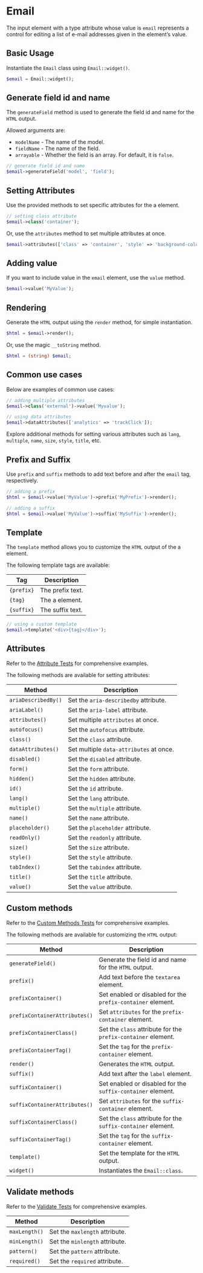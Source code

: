 # Email

The input element with a type attribute whose value is `email` represents a control for editing a list of e-mail 
addresses given in the element’s value.

## Basic Usage

Instantiate the `Email` class using `Email::widget()`.

```php
$email = Email::widget();
```

## Generate field id and name

The `generateField` method is used to generate the field id and name for the `HTML` output.

Allowed arguments are:

- `modelName` - The name of the model.
- `fieldName` - The name of the field.
- `arrayable` - Whether the field is an array. For default, it is `false`.

```php
// generate field id and name
$email->generateField('model', 'field');
```

## Setting Attributes

Use the provided methods to set specific attributes for the a element.

```php
// setting class attribute
$email->class('container');
```

Or, use the `attributes` method to set multiple attributes at once.

```php
$email->attributes(['class' => 'container', 'style' => 'background-color: #eee;']);
```

## Adding value

If you want to include value in the `email` element, use the `value` method.

```php
$email->value('MyValue');
```

## Rendering

Generate the `HTML` output using the `render` method, for simple instantiation. 

```php
$html = $email->render();
```

Or, use the magic `__toString` method.

```php
$html = (string) $email;
```

## Common use cases

Below are examples of common use cases:

```php
// adding multiple attributes
$email->class('external')->value('Myvalue');

// using data attributes
$email->dataAttributes(['analytics' => 'trackClick']);
```

Explore additional methods for setting various attributes such as `lang`, `multiple`, `name`, `size`, `style`, `title`,
etc.

## Prefix and Suffix

Use `prefix` and `suffix` methods to add text before and after the `email` tag, respectively.

```php
// adding a prefix
$html = $email->value('MyValue')->prefix('MyPrefix')->render();

// adding a suffix
$html = $email->value('MyValue')->suffix('MySuffix')->render();
```

## Template

The `template` method allows you to customize the `HTML` output of the a element.

The following template tags are available:

| Tag        | Description      |
| ---------- | ---------------- |
| `{prefix}` | The prefix text. |
| `{tag}`    | The a element.   |
| `{suffix}` | The suffix text. |

```php
// using a custom template
$email->template('<div>{tag}</div>');
```

## Attributes

Refer to the [Attribute Tests](https://github.com/php-forge/html/blob/main/tests/Input/Email/AttributeTest.php) for 
comprehensive examples.

The following methods are available for setting attributes:

| Method             | Description                                                                                     |
| ------------------ | ----------------------------------------------------------------------------------------------- |
| `ariaDescribedBy()`| Set the `aria-describedby` attribute.                                                           |
| `ariaLabel()`      | Set the `aria-label` attribute.                                                                 |
| `attributes()`     | Set multiple `attributes` at once.                                                              |
| `autofocus()`      | Set the `autofocus` attribute.                                                                  |
| `class()`          | Set the `class` attribute.                                                                      |
| `dataAttributes()` | Set multiple `data-attributes` at once.                                                         |
| `disabled()`       | Set the `disabled` attribute.                                                                   |
| `form()`           | Set the `form` attribute.                                                                       |
| `hidden()`         | Set the `hidden` attribute.                                                                     |
| `id()`             | Set the `id` attribute.                                                                         |
| `lang()`           | Set the `lang` attribute.                                                                       |
| `multiple()`       | Set the `multiple` attribute.                                                                   |
| `name()`           | Set the `name` attribute.                                                                       |
| `placeholder()`    | Set the `placeholder` attribute.                                                                |
| `readOnly()`       | Set the `readonly` attribute.                                                                   |
| `size()`           | Set the `size` attribute.                                                                       |
| `style()`          | Set the `style` attribute.                                                                      |
| `tabIndex()`       | Set the `tabindex` attribute.                                                                   |
| `title()`          | Set the `title` attribute.                                                                      |
| `value()`          | Set the `value` attribute.                                                                      |

## Custom methods

Refer to the [Custom Methods Tests](https://github.com/php-forge/html/blob/main/tests/Input/Email/CustomMethodTest.php)
for comprehensive examples.

The following methods are available for customizing the `HTML` output:

| Method                       | Description                                                                           |
| ---------------------------- | ------------------------------------------------------------------------------------- |
| `generateField()`           | Generate the field id and name for the `HTML` output.                                  |
| `prefix()`                   | Add text before the `textarea` element.                                               |
| `prefixContainer()`          | Set enabled or disabled for the `prefix-container` element.                           |
| `prefixContainerAttributes()`| Set `attributes` for the `prefix-container` element.                                  |                                            
| `prefixContainerClass()`     | Set the `class` attribute for the `prefix-container` element.                         |
| `prefixContainerTag()`       | Set the `tag` for the `prefix-container` element.                                     |
| `render()`                   | Generates the `HTML` output.                                                          |
| `suffix()`                   | Add text after the `label` element.                                                   |
| `suffixContainer()`          | Set enabled or disabled for the `suffix-container` element.                           |
| `suffixContainerAttributes()`| Set `attributes` for the `suffix-container` element.                                  |
| `suffixContainerClass()`     | Set the `class` attribute for the `suffix-container` element.                         |
| `suffixContainerTag()`       | Set the `tag` for the `suffix-container` element.                                     |
| `template()`                 | Set the template for the `HTML` output.                                               |
| `widget()`                   | Instantiates the `Email::class`.                                                      |

## Validate methods

Refer to the [Validate Tests](https://github.com/php-forge/html/blob/main/tests/Input/Email/ValidateTest.php) for
comprehensive examples.

| Method         | Description                                                                                         |
| -------------- | --------------------------------------------------------------------------------------------------- |
| `maxLength()`  | Set the `maxlength` attribute.                                                                      |
| `minLength()`  | Set the `minlength` attribute.                                                                      |
| `pattern()`    | Set the `pattern` attribute.                                                                        |
| `required()`   | Set the `required` attribute.                                                                       |
